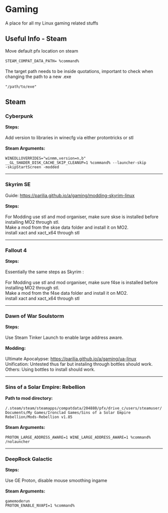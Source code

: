 # Gaming
A place for all my Linux gaming related stuffs
<!--
<hr>
<h3>Game</h3>

<b>Steps:</b><br><br>

<br><br>
<b>Steam Arguments:</b><br><br>
<code>Arguments go here</code>

-->
<h2>Useful Info - Steam</h2>
Move default pfx location on steam<br>
<br><code>STEAM_COMPAT_DATA_PATH= %command%</code><br>
<br>
The target path needs to be inside quotations, important to check when changing the path to a new .exe<br>
<br><code>"/path/to/exe"</code>

<h2>Steam</h2>
<h3>Cyberpunk</h3>

<b>Steps:</b><br><br>
Add version to libraries in winecfg via either protontricks or stl
<br><br>
<b>Steam Arguments:</b><br><br>
<code>WINEDLLOVERRIDES="winmm,version=n,b" __GL_SHADER_DISK_CACHE_SKIP_CLEANUP=1 %command% --launcher-skip -skipStartScreen -modded</code>
<hr>
<h3>Skyrim SE</h3>
Guide: <a href="https://parilia.github.io/a/gaming/modding-skyrim-linux">https://parilia.github.io/a/gaming/modding-skyrim-linux</a><br><br>
<b>Steps:</b><br><br>
For Modding use stl and mod organiser, make sure skse is installed before installing MO2 through stl. <br>
Make a mod from the skse data folder and install it on MO2.<br>
install xact and xact_x64 through stl
<hr>
<h3>Fallout 4</h3>
<b>Steps:</b><br><br>
Essentially the same steps as Skyrim : <br><br>
For Modding use stl and mod organiser, make sure f4se is installed before installing MO2 through stl. <br>
Make a mod from the f4se data folder and install it on MO2.<br>
install xact and xact_x64 through stl
<hr>
<h3>Dawn of War Soulstorm</h3>
<b>Steps:</b><br><br>
Use Steam Tinker Launch to enable large address aware. 
<br><br>
<b>Modding:</b><br><br>
Ultimate Apocalypse: <a href="https://parilia.github.io/a/gaming/ua-linux">https://parilia.github.io/a/gaming/ua-linux</a><br>
Unification: Untested thus far but instaling through bottles should work.<br>
Others: Using bottles to install should work. 
<hr>
<h3>Sins of a Solar Empire: Rebellion</h3>
<b>Path to mod directory:</b>
<br><br><code>/.steam/steam/steamapps/compatdata/204880/pfx/drive_c/users/steamuser/Documents/My Games/Ironclad Games/Sins of a Solar Empire Rebellion/Mods-Rebellion v1.85</code>
<br><br>
<b>Steam Arguments:</b><br><br>
<code>PROTON_LARGE_ADDRESS_AWARE=1 WINE_LARGE_ADDRESS_AWARE=1 %command% /nolauncher</code>
<hr>
<h3>DeepRock Galactic</h3>

<b>Steps:</b><br><br>
Use GE Proton, disable mouse smoothing ingame
<br><br>
<b>Steam Arguments:</b><br><br>
<code>gamemoderun PROTON_ENABLE_NVAPI=1 %command%</code>
